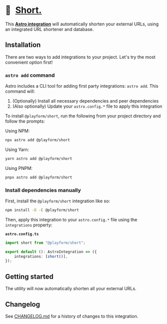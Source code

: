 # 🔗 [Short.]

This **[Astro integration][astro-integration]** will automatically shorten your
external URLs, using an integrated URL shortener and database.

## Installation

There are two ways to add integrations to your project. Let's try the most
convenient option first!

### `astro add` command

Astro includes a CLI tool for adding first party integrations: `astro add`. This
command will:

1. (Optionally) Install all necessary dependencies and peer dependencies
2. (Also optionally) Update your `astro.config.*` file to apply this integration

To install `@playform/short`, run the following from your project directory and
follow the prompts:

Using NPM:

```sh
npx astro add @playform/short
```

Using Yarn:

```sh
yarn astro add @playform/short
```

Using PNPM:

```sh
pnpx astro add @playform/short
```

### Install dependencies manually

First, install the `@playform/short` integration like so:

```sh
npm install -D -E @playform/short
```

Then, apply this integration to your `astro.config.*` file using the
`integrations` property:

**`astro.config.ts`**

```ts
import short from "@playform/short";

export default (): AstroIntegration => ({
	integrations: [short()],
});
```

## Getting started

The utility will now automatically shorten all your external URLs.

[Short.]: HTTPS://npmjs.org/@playform/short
[astro-integration]: HTTPS://docs.astro.build/en/guides/integrations-guide/

## Changelog

See [CHANGELOG.md](CHANGELOG.md) for a history of changes to this integration.

